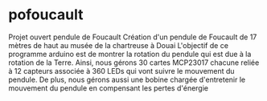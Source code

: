 # pofoucault
Projet ouvert pendule de Foucault
Création d'un pendule de Foucault de 17 mètres de haut au musée de la chartreuse à Douai
L'objectif de ce programme arduino est de montrer la rotation du pendule qui est due à la rotation de la Terre.
Ainsi, nous gérons 30 cartes MCP23017 chacune reliée à 12 capteurs associée à 360 LEDs qui vont suivre le mouvement du pendule.
De plus, nous gérons aussi une bobine chargée d'entretenir le mouvement du pendule en compensant les pertes d'énergie
